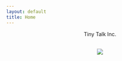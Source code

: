 ```yaml
---
layout: default
title: Home
---
```


<div style="text-align: center">
  <div id="home-page-text">
    <p class="blue-text big-text">Tiny Talk Inc.</p>
    <br>
    <img src="{{ "/assets/img/tinytalklogo.png" | relative_url }}">
  </div>
</div>
